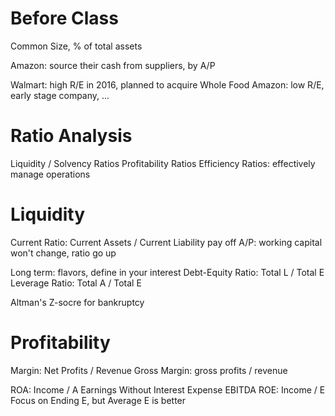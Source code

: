 # Before Class
Common Size, % of total assets

Amazon: source their cash from suppliers, by A/P

Walmart: high R/E in 2016, planned to acquire Whole Food
Amazon: low R/E, early stage company, ...


# Ratio Analysis
Liquidity / Solvency Ratios
Profitability Ratios
Efficiency Ratios: effectively manage operations

# Liquidity
Current Ratio: Current Assets / Current Liability
pay off A/P: working capital won't change, ratio go up

Long term: flavors, define in your interest
Debt-Equity Ratio: Total L / Total E
Leverage Ratio: Total A / Total E

Altman's Z-socre for bankruptcy

# Profitability
Margin: Net Profits / Revenue
Gross Margin: gross profits / revenue

ROA: Income / A
Earnings Without Interest Expense EBITDA
ROE: Income / E
Focus on Ending E, but Average E is better


